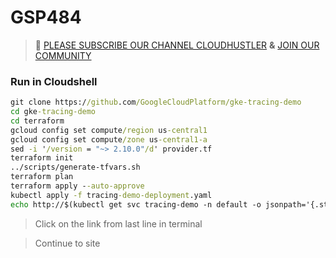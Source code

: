 # GSP484
>🚨 [PLEASE SUBSCRIBE OUR CHANNEL CLOUDHUSTLER](https://www.youtube.com/@cloudhustlers) **&** [JOIN OUR COMMUNITY](https://chat.whatsapp.com/KBfUcSleGGEFf2Xvvm8FW3)
###  Run in Cloudshell
```cmd
git clone https://github.com/GoogleCloudPlatform/gke-tracing-demo
cd gke-tracing-demo
cd terraform
gcloud config set compute/region us-central1
gcloud config set compute/zone us-central1-a
sed -i '/version = "~> 2.10.0"/d' provider.tf
terraform init
../scripts/generate-tfvars.sh
terraform plan
terraform apply --auto-approve
kubectl apply -f tracing-demo-deployment.yaml
echo http://$(kubectl get svc tracing-demo -n default -o jsonpath='{.status.loadBalancer.ingress[0].ip}')?string=CustomMessage
```
> Click on the link from last line in terminal

>Continue to site  
